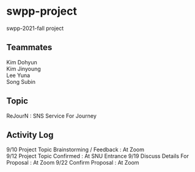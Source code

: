 # swpp-project
swpp-2021-fall project   
  
## Teammates  
Kim Dohyun  
Kim Jinyoung  
Lee Yuna  
Song Subin  
  
## Topic  
ReJourN : SNS Service For Journey
  

## Activity Log  
9/10 Project Topic Brainstorming / Feedback : At Zoom  
9/12 Project Topic Confirmed : At SNU Entrance
9/19 Discuss Details For Proposal : At Zoom
9/22 Confirm Proposal : At Zoom
